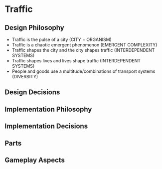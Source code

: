 # Traffic

## Design Philosophy

* Traffic is the pulse of a city (CITY = ORGANISM)
* Traffic is a chaotic emergent phenomenon (EMERGENT COMPLEXITY)
* Traffic shapes the city and the city shapes traffic (INTERDEPENDENT SYSTEMS)
* Traffic shapes lives and lives shape traffic (INTERDEPENDENT SYSTEMS)
* People and goods use a multitude/combinations of transport systems (DIVERSITY)

## Design Decisions

## Implementation Philosophy

## Implementation Decisions

## Parts

## Gameplay Aspects
